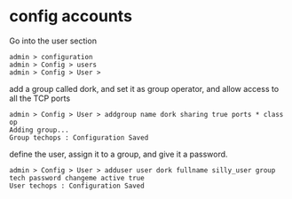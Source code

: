 # config accounts
Go into the user section
```
admin > configuration
admin > Config > users
admin > Config > User >
```

add a group called dork, and set it as group operator, and allow access to all the TCP ports
```
admin > Config > User > addgroup name dork sharing true ports * class op
Adding group...
Group techops : Configuration Saved
```

define the user, assign it to a group, and give it a password.  
```
admin > Config > User > adduser user dork fullname silly_user group tech password changeme active true
User techops : Configuration Saved
```

